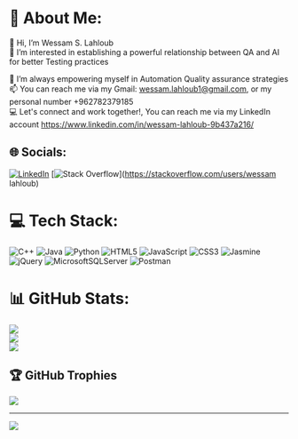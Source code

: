 # 💫 About Me:
👋 Hi, I’m Wessam S. Lahloub<br>👀 I’m interested in establishing a powerful relationship between QA and AI for better Testing practices <be> 

💪 I’m always empowering myself in Automation Quality assurance strategies<be>
📫 You can reach me via my Gmail: wessam.lahloub1@gmail.com, or my personal number +962782379185<br>💻 Let's connect and work together!, You can reach me via my LinkedIn account https://www.linkedin.com/in/wessam-lahloub-9b437a216/


## 🌐 Socials:
[![LinkedIn](https://img.shields.io/badge/LinkedIn-%230077B5.svg?logo=linkedin&logoColor=white)](https://linkedin.com/in/WessamLahloub) [![Stack Overflow](https://img.shields.io/badge/-Stackoverflow-FE7A16?logo=stack-overflow&logoColor=white)](https://stackoverflow.com/users/wessam lahloub) 

# 💻 Tech Stack:
![C++](https://img.shields.io/badge/c++-%2300599C.svg?style=for-the-badge&logo=c%2B%2B&logoColor=white) ![Java](https://img.shields.io/badge/java-%23ED8B00.svg?style=for-the-badge&logo=java&logoColor=white) ![Python](https://img.shields.io/badge/python-3670A0?style=for-the-badge&logo=python&logoColor=ffdd54) ![HTML5](https://img.shields.io/badge/html5-%23E34F26.svg?style=for-the-badge&logo=html5&logoColor=white) ![JavaScript](https://img.shields.io/badge/javascript-%23323330.svg?style=for-the-badge&logo=javascript&logoColor=%23F7DF1E) ![CSS3](https://img.shields.io/badge/css3-%231572B6.svg?style=for-the-badge&logo=css3&logoColor=white) ![Jasmine](https://img.shields.io/badge/jasmine-%238A4182.svg?style=for-the-badge&logo=jasmine&logoColor=white) ![jQuery](https://img.shields.io/badge/jquery-%230769AD.svg?style=for-the-badge&logo=jquery&logoColor=white) ![MicrosoftSQLServer](https://img.shields.io/badge/Microsoft%20SQL%20Sever-CC2927?style=for-the-badge&logo=microsoft%20sql%20server&logoColor=white) ![Postman](https://img.shields.io/badge/Postman-FF6C37?style=for-the-badge&logo=postman&logoColor=white)
# 📊 GitHub Stats:
![](https://github-readme-stats.vercel.app/api?username=WessamLahloub&theme=dark&hide_border=false&include_all_commits=false&count_private=false)<br/>
![](https://github-readme-streak-stats.herokuapp.com/?user=WessamLahloub&theme=dark&hide_border=false)<br/>
![](https://github-readme-stats.vercel.app/api/top-langs/?username=WessamLahloub&theme=dark&hide_border=false&include_all_commits=false&count_private=false&layout=compact)

## 🏆 GitHub Trophies
![](https://github-profile-trophy.vercel.app/?username=WessamLahloub&theme=radical&no-frame=false&no-bg=true&margin-w=4)

---
[![](https://visitcount.itsvg.in/api?id=WessamLahloub&icon=0&color=0)](https://visitcount.itsvg.in)

<!-- Proudly created with GPRM ( https://gprm.itsvg.in ) -->
